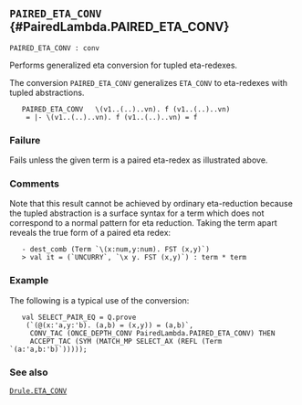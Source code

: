 ## `PAIRED_ETA_CONV` {#PairedLambda.PAIRED_ETA_CONV}


```
PAIRED_ETA_CONV : conv
```



Performs generalized eta conversion for tupled eta-redexes.


The conversion `PAIRED_ETA_CONV` generalizes `ETA_CONV` to eta-redexes with
tupled abstractions.
    
       PAIRED_ETA_CONV   \(v1..(..)..vn). f (v1..(..)..vn)
        = |- \(v1..(..)..vn). f (v1..(..)..vn) = f
    



### Failure

Fails unless the given term is a paired eta-redex as illustrated above.

### Comments

Note that this result cannot be achieved by ordinary eta-reduction because
the tupled abstraction is a surface syntax for a term which does not
correspond to a normal pattern for eta reduction. Taking the term
apart reveals the true form of a paired eta redex:
    
       - dest_comb (Term `\(x:num,y:num). FST (x,y)`)
       > val it = (`UNCURRY`, `\x y. FST (x,y)`) : term * term
    



### Example

The following is a typical use of the conversion:
    
       val SELECT_PAIR_EQ = Q.prove
        (`(@(x:'a,y:'b). (a,b) = (x,y)) = (a,b)`,
         CONV_TAC (ONCE_DEPTH_CONV PairedLambda.PAIRED_ETA_CONV) THEN
         ACCEPT_TAC (SYM (MATCH_MP SELECT_AX (REFL (Term `(a:'a,b:'b)`)))));
    

### See also

[`Drule.ETA_CONV`](#Drule.ETA_CONV)

